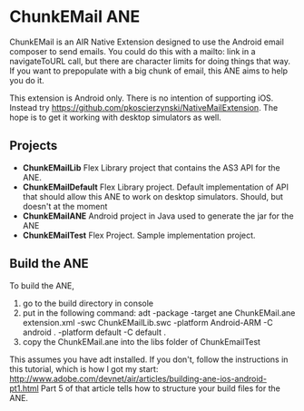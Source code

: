 # ChunkEMail ANE
ChunkEMail is an AIR Native Extension designed to use the Android email composer to send emails. You could do this with a mailto: link in 
a navigateToURL call, but there are character limits for doing things that way. If you want to prepopulate with a big chunk of email, this
ANE aims to help you do it.

This extension is Android only. There is no intention of supporting iOS. Instead try https://github.com/pkoscierzynski/NativeMailExtension.
The hope is to get it working with desktop simulators as well.

## Projects
* **ChunkEMailLib**
Flex Library project that contains the AS3 API for the ANE.
* **ChunkEMailDefault**
Flex Library project. Default implementation of API that should allow this ANE to work on desktop simulators. Should, but doesn't at the moment
* **ChunkEMailANE**
Android project in Java used to generate the jar for the ANE
* **ChunkEMailTest**
Flex Project. Sample implementation project.

## Build the ANE
To build the ANE, 
1. go to the build directory in console 
2. put in the following command:
adt -package -target ane ChunkEMail.ane extension.xml -swc ChunkEMailLib.swc -platform Android-ARM -C android . -platform default -C default .
3. copy the ChunkEMail.ane into the libs folder of ChunkEmailTest

This assumes you have adt installed. If you don't, follow the instructions in this tutorial, which is how I got my start:
http://www.adobe.com/devnet/air/articles/building-ane-ios-android-pt1.html
Part 5 of that article tells how to structure your build files for the ANE.
